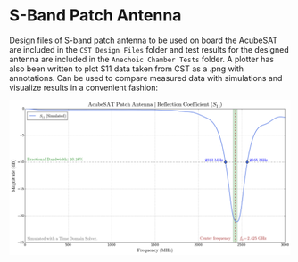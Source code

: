 # S-Band Patch Antenna

Design files of S-band patch antenna to be used on board the AcubeSAT are included in the `CST Design Files` folder and test results for the designed antenna are included in the `Anechoic Chamber Tests` folder. A plotter has also been written to plot S11 data taken from CST as a .png with annotations. Can be used to compare measured data with simulations and visualize results in a convenient fashion:

![alt text](plotter/s11.png "Title Text")